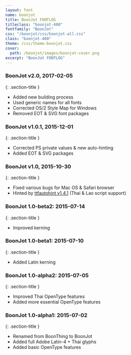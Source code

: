```yaml
---
layout: font
name: boonjot
title: BoonJot FONTLOG
titleclass: "boonjot-400"
fontfamily: "BoonJot"
css: "/boonjot/css/boonjot-all.css"
class: "boonjot-400"
theme: /css/theme-boonjot.css
cover:
  path: /boonjot/images/boonjot-cover.png
excerpt: "BoonJot FONTLOG"
---
```


### BoonJot v2.0, 2017-02-05
{: .section-title }

- Added new building process
- Used generic names for all fonts
- Corrected OS/2 Style Map for Windows
- Removed EOT & SVG font packages

### BoonJot v1.0.1, 2015-12-01
{: .section-title }

- Corrected PS private values & new auto-hinting
- Added EOT & SVG packages

### BoonJot v1.0, 2015-10-30
{: .section-title }

- Fixed various bugs for Mac OS & Safari browser
- Hinted by [ttfautohint v1.4.1](http://www.freetype.org/ttfautohint/) (Thai & Lao script support)

### BoonJot 1.0-beta2: 2015-07-14
{: .section-title }

- Improved kerning

### BoonJot 1.0-beta1: 2015-07-10
{: .section-title }

- Added Latin kerning

### BoonJot 1.0-alpha2: 2015-07-05
{: .section-title }

- Improved Thai OpenType features
- Added more essential OpenType features

### BoonJot 1.0-alpha1: 2015-07-02
{: .section-title }

- Renamed from BoonThing to BoonJot
- Added full Adobe Latin-4 + Thai glyphs
- Added basic OpenType features
